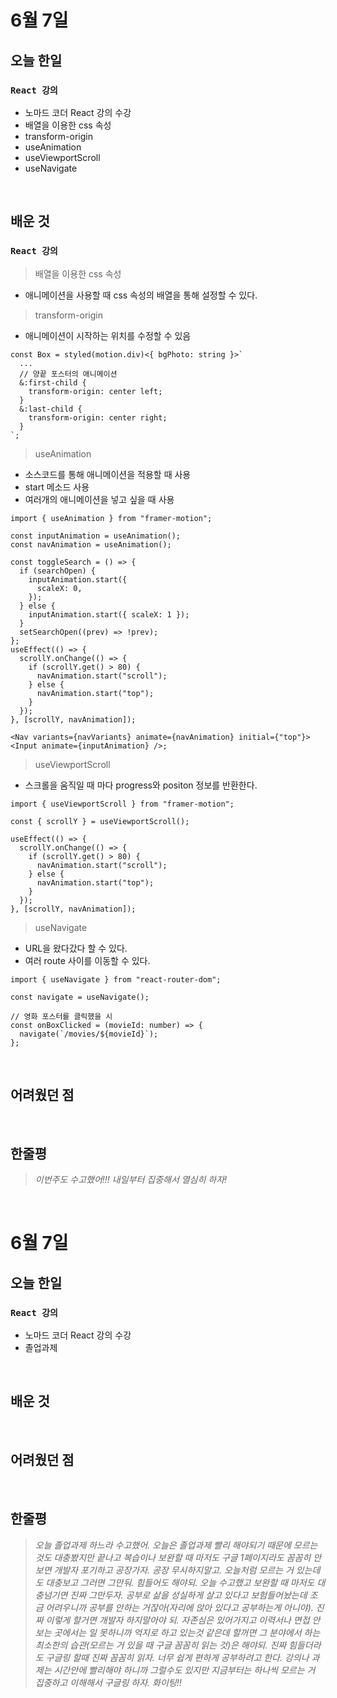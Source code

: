 # 6월 7일

## 오늘 한일

### `React 강의`

- 노마드 코더 React 강의 수강
- 배열을 이용한 css 속성
- transform-origin
- useAnimation
- useViewportScroll
- useNavigate

<br>

## 배운 것

### `React 강의`

> 배열을 이용한 css 속성

- 애니메이션을 사용할 때 css 속성의 배열을 통해 설정할 수 있다.

> transform-origin

- 애니메이션이 시작하는 위치를 수정할 수 있음

```tsx
const Box = styled(motion.div)<{ bgPhoto: string }>`
  ... 
  // 양끝 포스터의 애니메이션
  &:first-child {
    transform-origin: center left;
  }
  &:last-child {
    transform-origin: center right;
  }
`;
```

> useAnimation

- 소스코드를 통해 애니메이션을 적용할 때 사용
- start 메소드 사용
- 여러개의 애니메이션을 넣고 싶을 때 사용

```tsx
import { useAnimation } from "framer-motion";

const inputAnimation = useAnimation();
const navAnimation = useAnimation();

const toggleSearch = () => {
  if (searchOpen) {
    inputAnimation.start({
      scaleX: 0,
    });
  } else {
    inputAnimation.start({ scaleX: 1 });
  }
  setSearchOpen((prev) => !prev);
};
useEffect(() => {
  scrollY.onChange(() => {
    if (scrollY.get() > 80) {
      navAnimation.start("scroll");
    } else {
      navAnimation.start("top");
    }
  });
}, [scrollY, navAnimation]);

<Nav variants={navVariants} animate={navAnimation} initial={"top"}>
<Input animate={inputAnimation} />;
```

> useViewportScroll

- 스크롤을 움직일 때 마다 progress와 positon 정보를 반환한다.

```tsx
import { useViewportScroll } from "framer-motion";

const { scrollY } = useViewportScroll();

useEffect(() => {
  scrollY.onChange(() => {
    if (scrollY.get() > 80) {
      navAnimation.start("scroll");
    } else {
      navAnimation.start("top");
    }
  });
}, [scrollY, navAnimation]);
```

> useNavigate

- URL을 왔다갔다 할 수 있다.
- 여러 route 사이를 이동할 수 있다.

```tsx
import { useNavigate } from "react-router-dom";

const navigate = useNavigate();

// 영화 포스터를 클릭했을 시
const onBoxClicked = (movieId: number) => {
  navigate(`/movies/${movieId}`);
};
```

<br>

## 어려웠던 점

<br>

## 한줄평

> _이번주도 수고했어!!! 내일부터 집중해서 열심히 하자!_

<br>

# 6월 7일

## 오늘 한일

### `React 강의`

- 노마드 코더 React 강의 수강
- 졸업과제

<br>

## 배운 것

<br>

## 어려웠던 점

<br>

## 한줄평

> _오늘 졸업과제 하느라 수고했어. 오늘은 졸업과제 빨리 해야되기 때문에 모르는 것도 대충봤지만 끝나고 복습이나 보완할 때 마저도 구글 1페이지라도 꼼꼼히 안보면 개발자 포기하고 공장가자. 공장 무시하지말고. 오늘처럼 모르는 거 있는데도 대충보고 그러면 그만둬. 힘들어도 해야되. 오늘 수고했고 보완할 때 마저도 대충넘기면 진짜 그만두자. 공부로 삶을 성실하게 살고 있다고 보험들어놨는데 조금 어려우니까 공부를 안하는 거잖아(자리에 앉아 있다고 공부하는게 아니야). 진짜 이렇게 할거면 개발자 하지말아야 되. 자존심은 있어가지고 이력서나 면접 안보는 곳에서는 일 못하니까 억지로 하고 있는것 같은데 할꺼면 그 분야에서 하는 최소한의 습관(모르는 거 있을 때 구글 꼼꼼히 읽는 것)은 해야되. 진짜 힘들더라도 구글링 할때 진짜 꼼꼼히 읽자. 너무 쉽게 편하게 공부하려고 한다. 강의나 과제는 시간안에 빨리해야 하니까 그럴수도 있지만 지금부터는 하나씩 모르는 거 집중하고 이해해서 구글링 하자. 화이팅!!_

<br>
